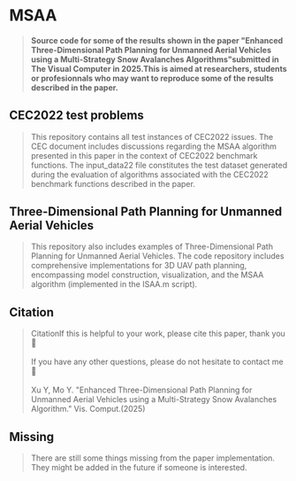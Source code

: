 # MSAA

> #### Source code for some of the results shown in the paper "Enhanced Three-Dimensional Path Planning for Unmanned Aerial Vehicles using a Multi-Strategy Snow Avalanches Algorithms"submitted in The Visual Computer in 2025.This is aimed at researchers, students or profesionnals who may want to reproduce some of the results described in the paper.


## CEC2022 test problems
> This repository contains all test instances of CEC2022 issues.
> The CEC document includes discussions regarding the MSAA algorithm presented in this paper in the context of CEC2022 benchmark functions.
> The input_data22 file constitutes the test dataset generated during the evaluation of algorithms associated with the CEC2022 benchmark functions described in the paper. 

## Three-Dimensional Path Planning for Unmanned Aerial Vehicles 
> This repository also includes examples of Three-Dimensional Path Planning for Unmanned Aerial Vehicles.
> The code repository includes comprehensive implementations for 3D UAV path planning, encompassing model construction, visualization, and the MSAA algorithm (implemented in the ISAA.m script).

## Citation
> CitationIf this is helpful to your work, please cite this paper, thank you🥰<br /><br />If you have any other questions, please do not hesitate to contact me🌈<br /><br />Xu Y, Mo Y. "Enhanced Three-Dimensional Path Planning for Unmanned Aerial Vehicles using a Multi-Strategy Snow Avalanches Algorithm." Vis. Comput.(2025)

## Missing
> There are still some things missing from the paper implementation. They might be added in the future if someone is interested.
